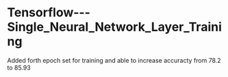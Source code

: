 # Tensorflow---Single_Neural_Network_Layer_Training
Added forth epoch set for training and able to increase accuracty from 78.2 to 85.93
